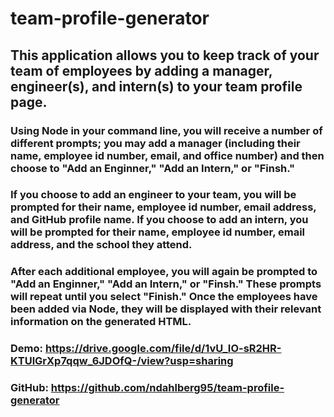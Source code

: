# team-profile-generator

## This application allows you to keep track of your team of employees by adding a manager, engineer(s), and intern(s) to your team profile page.  

### Using Node in your command line, you will receive a number of different prompts; you may add a manager (including their name, employee id number, email, and office number) and then choose to "Add an Enginner," "Add an Intern," or "Finsh."  

### If you choose to add an engineer to your team, you will be prompted for their name, employee id number, email address, and GitHub profile name.  If you choose to add an intern, you will be prompted for their name, employee id number, email address, and the school they attend.  

### After each additional employee, you will again be prompted to "Add an Enginner," "Add an Intern," or "Finsh."  These prompts will repeat until you select "Finish."  Once the employees have been added via Node, they will be displayed with their relevant information on the generated HTML.

### Demo: https://drive.google.com/file/d/1vU_IO-sR2HR-KTUlGrXp7qqw_6JDOfQ-/view?usp=sharing

### GitHub: https://github.com/ndahlberg95/team-profile-generator
